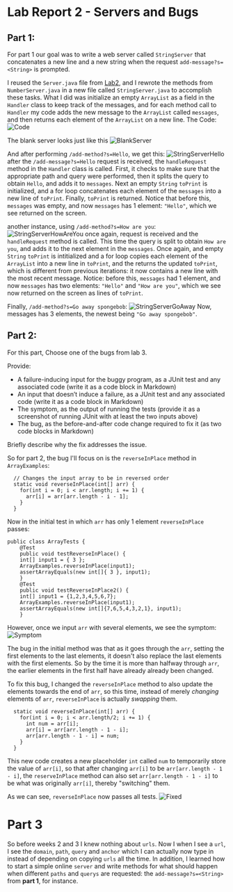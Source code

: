 # Lab Report 2 - Servers and Bugs
## Part 1: 
For part 1 our goal was to write a web server called `StringServer` that concatenates a new line and a new string when the request 
`add-message?s=<String>` is prompted. 

I reused the `Server.java` file from [Lab2](https://github.com/pmckenna2425/wavelet), and I rewrote the methods from `NumberServer.java` in a new file called `StringServer.java` to accomplish these tasks.
What I did was initialize an empty `ArrayList` as a field in the `Handler` class to keep track of the messages, and for each method call to `Handler` my code adds the new message to the `ArrayList` called `messages`, and then returns each element of the `ArrayList` on a new line. 
The Code: 
![Code](StringServerCode.png)

The blank server looks just like this
![BlankServer](StringServerBlank.png)

And after performing `/add-method?s=Hello`, we get this: 
![StringServerHello](StringServerHello.png)
after the `/add-message?s=Hello` request is received, the `handleRequest` method in the `Handler` class is called. First, it checks to make sure that the appropriate path and query were performed, then it splits the query to obtain `Hello`, and adds it to `messages`. Next an empty `String` `toPrint` is initialized, and a for loop concatenates each element of the `messages` into a new line of `toPrint`. Finally, `toPrint` is returned. 
Notice that before this, `messages` was empty, and now `messages` has 1 element: `"Hello"`, which we see returned on the screen. 

another instance, using `/add-method?s=How are you`:
![StringServerHowAreYou](StringServerHowAreYou.png)
once again, request is received and the `handleRequest` method is called. This time the query is split to obtain `How are you`, and adds it to the next element in the `messages`. Once again, and empty `String` `toPrint` is intitialized and a for loop copies each element of the `ArrayList` into a new line in `toPrint`, and the returns the updated `toPrint`, which is different from previous iterations: it now contains a new line with the most recent message. 
Notice: before this, `messages` had 1 element, and now `messages` has two elements: `"Hello"` and `"How are you"`, which we see now returned on the screen as lines of `toPrint`. 

Finally, `/add-method?s=Go away spongebob`:
![StringServerGoAway](StringServerGoAway.png)
Now, messages has 3 elements, the newest being `"Go away spongebob"`. 



## Part 2: 
For this part, 
Choose one of the bugs from lab 3.

Provide:
* A failure-inducing input for the buggy program, as a JUnit test and any associated code (write it as a code block in Markdown)
* An input that doesn’t induce a failure, as a JUnit test and any associated code (write it as a code block in Markdown)
* The symptom, as the output of running the tests (provide it as a screenshot of running JUnit with at least the two inputs above)
* The bug, as the before-and-after code change required to fix it (as two code blocks in Markdown)
 
Briefly describe why the fix addresses the issue.

So for part 2, the bug I'll focus on is the `reverseInPlace` method in `ArrayExamples`:
```
  // Changes the input array to be in reversed order
  static void reverseInPlace(int[] arr) {
    for(int i = 0; i < arr.length; i += 1) {
      arr[i] = arr[arr.length - i - 1];
    }
  }
```
Now in the initial test in which `arr` has only 1 element `reverseInPlace` passes: 
```
public class ArrayTests {
	@Test 
	public void testReverseInPlace() {
    int[] input1 = { 3 };
    ArrayExamples.reverseInPlace(input1);
    assertArrayEquals(new int[]{ 3 }, input1);
	}
 	@Test 
	public void testReverseInPlace2() {
    int[] input1 = {1,2,3,4,5,6,7};
    ArrayExamples.reverseInPlace(input1);
    assertArrayEquals(new int[]{7,6,5,4,3,2,1}, input1);
	}
```
However, once we input `arr` with several elements, we see the symptom: 
![Symptom](ArrayTest1.png) 

The bug in the initial method was that as it goes through the `arr`, setting the first elements to the last elements, it doesn't also replace the last elements with the first elements. So by the time it is more than halfway through `arr`, the earlier elements in the first half have already already been changed. 

To fix this bug, I changed the `reverseInPlace` method to also update the elements towards the end of `arr`, so this time, instead of merely *changing* elements of `arr`, `reverseInPlace` is actually *swapping* them. 
```
  static void reverseInPlace(int[] arr) {
    for(int i = 0; i < arr.length/2; i += 1) {
      int num = arr[i];
      arr[i] = arr[arr.length - 1 - i];
      arr[arr.length - 1 - i] = num; 
    }
  } 
```
This new code creates a new placeholder `int` called `num` to temporarily store the value of `arr[i]`, so that after changing `arr[i]` to be `arr[arr.length - 1 - i]`, the `reserveInPlace` method can also set `arr[arr.length - 1 - i]` to be what was originally `arr[i]`, thereby "switching" them. 

As we can see, `reverseInPlace` now passes all tests. 
![Fixed](ArrayTest2.png) 



# Part 3
So before weeks 2 and 3 I knew nothing about `urls`. Now I when I see a `url`, I see the `domain`, `path`, `query` and `anchor` which I can actually now type in instead of depending on copying `urls` all the time. In addition, I learned how to start a simple online `server` and write methods for what should happen when different `paths` and `querys` are requested: the `add-message?s=<String>` from **part 1**, for instance. 

